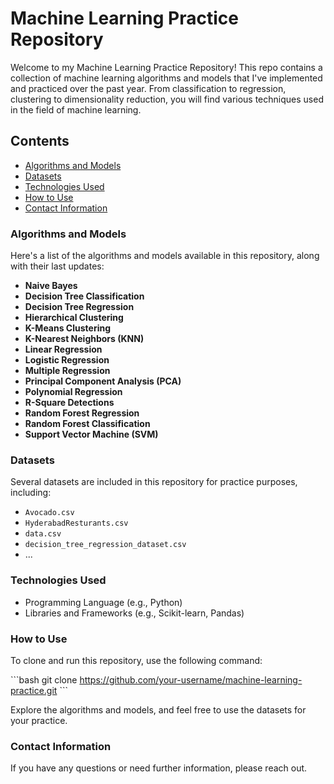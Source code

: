 # Machine Learning Practice Repository

Welcome to my Machine Learning Practice Repository! This repo contains a collection of machine learning algorithms and models that I've implemented and practiced over the past year. From classification to regression, clustering to dimensionality reduction, you will find various techniques used in the field of machine learning.

## Contents

- [Algorithms and Models](#algorithms-and-models)
- [Datasets](#datasets)
- [Technologies Used](#technologies-used)
- [How to Use](#how-to-use)
- [Contact Information](#contact-information)

### Algorithms and Models

Here's a list of the algorithms and models available in this repository, along with their last updates:

- **Naive Bayes**
- **Decision Tree Classification**
- **Decision Tree Regression**
- **Hierarchical Clustering**
- **K-Means Clustering**
- **K-Nearest Neighbors (KNN)**
- **Linear Regression**
- **Logistic Regression**
- **Multiple Regression**
- **Principal Component Analysis (PCA)**
- **Polynomial Regression**
- **R-Square Detections**
- **Random Forest Regression**
- **Random Forest Classification**
- **Support Vector Machine (SVM)**

### Datasets

Several datasets are included in this repository for practice purposes, including:

- `Avocado.csv`
- `HyderabadResturants.csv`
- `data.csv`
- `decision_tree_regression_dataset.csv`
- ...

### Technologies Used

- Programming Language (e.g., Python)
- Libraries and Frameworks (e.g., Scikit-learn, Pandas)

### How to Use

To clone and run this repository, use the following command:

\```bash
git clone https://github.com/your-username/machine-learning-practice.git
\```

Explore the algorithms and models, and feel free to use the datasets for your practice.

### Contact Information

If you have any questions or need further information, please reach out.

